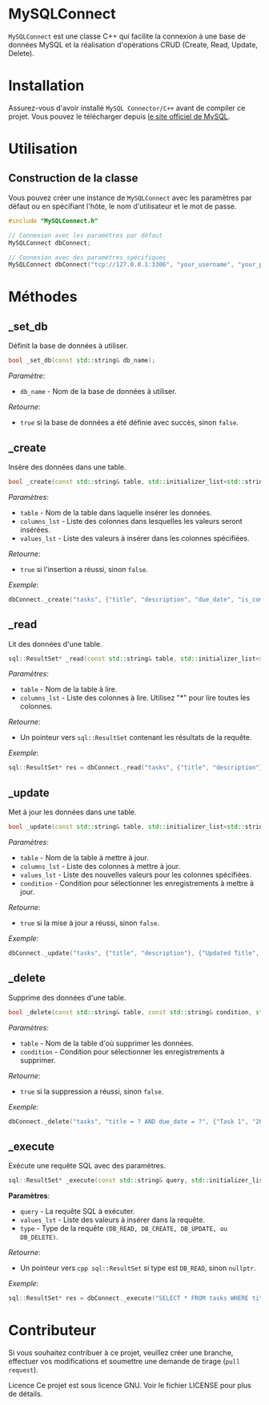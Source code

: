 
# MySQLConnect

`MySQLConnect` est une classe C++ qui facilite la connexion à une base de données MySQL et la réalisation d'opérations CRUD (Create, Read, Update, Delete).

# Installation

Assurez-vous d'avoir installé `MySQL Connector/C++` avant de compiler ce projet. Vous pouvez le télécharger depuis [le site officiel de MySQL](https://dev.mysql.com/downloads/connector/cpp/).

# Utilisation

## Construction de la classe

Vous pouvez créer une instance de `MySQLConnect` avec les paramètres par défaut ou en spécifiant l'hôte, le nom d'utilisateur et le mot de passe.

```cpp
#include "MySQLConnect.h"

// Connexion avec les paramètres par défaut
MySQLConnect dbConnect;

// Connexion avec des paramètres spécifiques
MySQLConnect dbConnect("tcp://127.0.0.1:3306", "your_username", "your_password");
```
# Méthodes
## _set_db
Définit la base de données à utiliser.

```cpp
bool _set_db(const std::string& db_name);
```
*Paramètre*:

 - `db_name` - Nom de la base de données à utiliser.
 
*Retourne*:
 - `true` si la base de données a été définie avec succès, sinon `false`.
## _create
Insère des données dans une table.

```cpp
bool _create(const std::string& table, std::initializer_list<std::string> columns_lst, std::initializer_list<std::string> values_lst);
```
*Paramètres*:

 - `table` - Nom de la table dans laquelle insérer les données.
 - `columns_lst` - Liste des colonnes dans lesquelles les valeurs seront
   insérées.
 - `values_lst` - Liste des valeurs à insérer dans les colonnes
   spécifiées.

  *Retourne*: 
 - `true` si l'insertion a réussi, sinon `false`.

*Exemple*:
```cpp
dbConnect._create("tasks", {"title", "description", "due_date", "is_completed", "category_id"}, {"Task 1", "Description of task 1", "2024-12-31", "1", "2"});
```
## _read
Lit des données d'une table.

```cpp
sql::ResultSet* _read(const std::string& table, std::initializer_list<std::string> columns_lst);
```
*Paramètres*:

 - `table` - Nom de la table à lire.
 - `columns_lst` - Liste des colonnes à lire. Utilisez "*" pour lire
   toutes les colonnes.

*Retourne*: 
 - Un pointeur vers `sql::ResultSet` contenant les résultats de la
   requête.

*Exemple*:

```cpp
sql::ResultSet* res = dbConnect._read("tasks", {"title", "description"});
```

## _update
Met à jour les données dans une table.

```cpp
bool _update(const std::string& table, std::initializer_list<std::string> columns_lst, std::initializer_list<std::string> values_lst, const std::string& condition);
```
*Paramètres*:

 - `table` - Nom de la table à mettre à jour.
 - `columns_lst` - Liste des colonnes à mettre à jour.
 - `values_lst` - Liste des nouvelles valeurs pour les colonnes
   spécifiées.
 - `condition` - Condition pour sélectionner les enregistrements à
   mettre à jour.

*Retourne*: 

 - `true` si la mise à jour a réussi, sinon `false`.

*Exemple*:
```cpp
dbConnect._update("tasks", {"title", "description"}, {"Updated Title", "Updated Description"}, "id = 1");
```
## _delete
Supprime des données d'une table.

```cpp
bool _delete(const std::string& table, const std::string& condition, std::initializer_list<std::string> values_lst);
```
*Paramètres*:

 - `table` - Nom de la table d'où supprimer les données.
 - `condition` - Condition pour sélectionner les enregistrements à
   supprimer.

*Retourne*: 

 - `true` si la suppression a réussi, sinon `false`.

*Exemple*:
```cpp
dbConnect._delete("tasks", "title = ? AND due_date = ?", {"Task 1", "2024-12-31"});

```
## _execute
Exécute une requête SQL avec des paramètres.

```cpp
sql::ResultSet* _execute(const std::string& query, std::initializer_list<std::string> values_lst, query_type type);
```
**Paramètres**:

 - `query` - La requête SQL à exécuter.
 - `values_lst` - Liste des valeurs à insérer dans la requête.
 - `type` - Type de la requête `(DB_READ, DB_CREATE, DB_UPDATE, ou
   DB_DELETE)`.

*Retourne*: 
 - Un pointeur vers `cpp sql::ResultSet` si type est `DB_READ`, sinon
   `nullptr`.

*Exemple*:

```cpp
sql::ResultSet* res = dbConnect._execute("SELECT * FROM tasks WHERE title = ?", {"Task 1"}, DB_READ);
```
# Contributeur
Si vous souhaitez contribuer à ce projet, veuillez créer une branche, effectuer vos modifications et soumettre une demande de tirage (`pull request`).

Licence
Ce projet est sous licence GNU. Voir le fichier LICENSE pour plus de détails.
